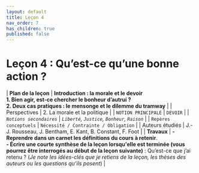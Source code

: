 ```yaml
---
layout: default
title: Leçon 4
nav_order: 7
has_children: true
published: false
---
```


# Leçon 4 : Qu’est-ce qu’une bonne action ?


| **Plan de la leçon**    | **Introduction : la morale et le devoir <br />1. Bien agir, est-ce chercher le bonheur d’autrui ?<br />2. Deux cas pratiques : le mensonge et le dilemme du tramway**   |
| Perspectives            | 2. La morale et la politique    |
| `NOTION PRINCIPALE`   | `DEVOIR`      |
| *`Notions secondaires`* | *`Liberté`, `Justice`, `Bonheur`, `Raison`*  |
| `Repères conceptuels`   | `Nécessité / Contrainte / Obligation`   |
| Auteurs étudiés   | J.-J. Rousseau, J. Bentham, E. Kant, B. Constant, F. Foot |
| **Travaux**     | **- Reprendre dans un carnet les définitions du cours à retenir**. <br>**- Écrire une courte synthèse de la leçon lorsqu'elle est terminée (vous pourrez être interrogés au début de la leçon suivante)** : Qu’est-ce que j’ai retenu ? (*Je note les idées-clés que je retiens de la leçon, les thèses des auteurs ou les questions qu’ils posent*) |




